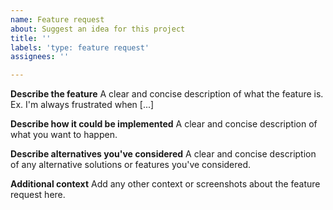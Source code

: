 ```yaml
---
name: Feature request
about: Suggest an idea for this project
title: ''
labels: 'type: feature request'
assignees: ''

---
```


**Describe the feature**
A clear and concise description of what the feature is. Ex. I'm always frustrated when [...]

**Describe how it could be implemented**
A clear and concise description of what you want to happen.

**Describe alternatives you've considered**
A clear and concise description of any alternative solutions or features you've considered.

**Additional context**
Add any other context or screenshots about the feature request here.
